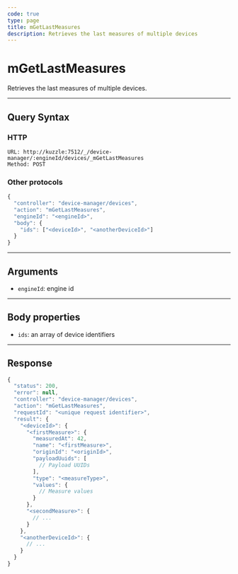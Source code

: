 ```yaml
---
code: true
type: page
title: mGetLastMeasures
description: Retrieves the last measures of multiple devices
---
```


# mGetLastMeasures

Retrieves the last measures of multiple devices.

---

## Query Syntax

### HTTP

```http
URL: http://kuzzle:7512/_/device-manager/:engineId/devices/_mGetLastMeasures
Method: POST
```

### Other protocols

```js
{
  "controller": "device-manager/devices",
  "action": "mGetLastMeasures",
  "engineId": "<engineId>",
  "body": {
    "ids": ["<deviceId>", "<anotherDeviceId>"]
  }
}
```

---

## Arguments

- `engineId`: engine id

---

## Body properties

- `ids`: an array of device identifiers 

---

## Response

```js
{
  "status": 200,
  "error": null,
  "controller": "device-manager/devices",
  "action": "mGetLastMeasures",
  "requestId": "<unique request identifier>",
  "result": {
    "<deviceId>": {
      "<firstMeasure>": {
        "measuredAt": 42,
        "name": "<firstMeasure>",
        "originId": "<originId>",
        "payloadUuids": [
          // Payload UUIDs
        ],
        "type": "<measureType>",
        "values": {
          // Measure values
        }
      },
      "<secondMeasure>": {
        // ...
      }
    },
    "<anotherDeviceId>": {
      // ...
    }
  }
}
```
